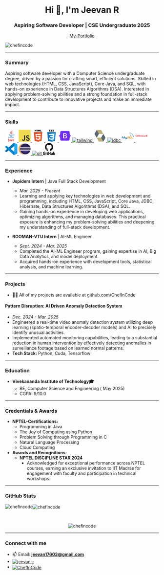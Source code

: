 <h1 align="center">Hi 👋, I'm Jeevan R</h1>
<h3 align="center">Aspiring Software Developer | CSE Undergraduate 2025 </h3>

<p align="center">
  <a href="https://jeevan-r-portfolio.netlify.app" target="_blank">My-Portfolio</a>
</p>

<p align="left">
  <img src="https://komarev.com/ghpvc/?username=chefincode&label=Profile%20views&color=0e75b6&style=flat" alt="chefincode" />
</p>

---

### Summary

Aspiring software developer with a Computer Science undergraduate degree, driven by a passion for crafting smart, efficient solutions. Skilled in web technologies (HTML, CSS, JavaScript), Core Java, and SQL, with hands-on experience in Data Structures Algorithms (DSA). Interested in applying problem-solving abilities and a strong foundation in full-stack development to contribute to innovative projects and make an immediate impact.

---


### Skills

<p align="left">
  <a href="https://www.java.com" target="_blank" rel="noreferrer"> <img src="https://raw.githubusercontent.com/devicons/devicon/master/icons/java/java-original-wordmark.svg" alt="java" width="40" height="40"/> </a>
  <a href="https://developer.mozilla.org/en-US/docs/Web/JavaScript" target="_blank" rel="noreferrer"> <img src="https://raw.githubusercontent.com/devicons/devicon/master/icons/javascript/javascript-original.svg" alt="javascript" width="40" height="40"/> </a>
  <a href="https://www.w3.org/html/" target="_blank" rel="noreferrer"> <img src="https://raw.githubusercontent.com/devicons/devicon/master/icons/html5/html5-original-wordmark.svg" alt="html5" width="40" height="40"/> </a>
  <a href="https://www.w3schools.com/css/" target="_blank" rel="noreferrer"> <img src="https://raw.githubusercontent.com/devicons/devicon/master/icons/css3/css3-original-wordmark.svg" alt="css3" width="40" height="40"/> </a>
  <a href="https://getbootstrap.com" target="_blank" rel="noreferrer"> <img src="https://raw.githubusercontent.com/devicons/devicon/master/icons/bootstrap/bootstrap-plain.svg" alt="bootstrap" width="40" height="40"/> </a>
  <a href="https://tailwindcss.com/" target="_blank" rel="noreferrer"> <img src="https://www.vectorlogo.zone/logos/tailwindcss/tailwindcss-icon.svg" alt="tailwind" width="40" height="40"/> </a>
  <a href="https://hibernate.org/" target="_blank" rel="noreferrer"> <img src="https://raw.githubusercontent.com/devicons/devicon/master/icons/hibernate/hibernate-original.svg" alt="hibernate" width="40" height="40"/> </a>
  <a href="https://www.oracle.com/java/technologies/javase/jdbc.html" target="_blank" rel="noreferrer"> <img src="https://www.vectorlogo.zone/logos/java/java-icon.svg" alt="jdbc" width="40" height="40"/> </a> <!-- JDBC icon approximation -->
  <a href="https://www.mysql.com/" target="_blank" rel="noreferrer"> <img src="https://raw.githubusercontent.com/devicons/devicon/master/icons/mysql/mysql-original-wordmark.svg" alt="mysql" width="40" height="40"/> </a>
  <a href="https://www.oracle.com/database/technologies/oracle-database-family.html" target="_blank" rel="noreferrer"> <img src="https://raw.githubusercontent.com/devicons/devicon/master/icons/oracle/oracle-original.svg" alt="oracle" width="40" height="40"/> </a>
  <a href="https://code.visualstudio.com/" target="_blank" rel="noreferrer"> <img src="https://raw.githubusercontent.com/devicons/devicon/master/icons/vscode/vscode-original.svg" alt="vscode" width="40" height="40"/> </a>
  <a href="https://eclipseide.org/" target="_blank" rel="noreferrer"> <img src="https://raw.githubusercontent.com/devicons/devicon/master/icons/eclipse/eclipse-original.svg" alt="eclipse" width="40" height="40"/> </a>
  <a href="https://git-scm.com/" target="_blank" rel="noreferrer"> <img src="https://www.vectorlogo.zone/logos/git-scm/git-scm-icon.svg" alt="git" width="40" height="40"/> </a>
  <a href="https://github.com/" target="_blank" rel="noreferrer"> <img src="https://raw.githubusercontent.com/devicons/devicon/master/icons/github/github-original-wordmark.svg" alt="github" width="40" height="40"/> </a>
 
</p>

---


### Experience

- **Jspiders Intern** | Java Full Stack Development
  - *Mar. 2025 - Present*
  - Learning and applying key technologies in web development and programming, including HTML, CSS, JavaScript, Core Java, JDBC, Hibernate, Data Structures Algorithms (DSA), and SQL.
  - Gaining hands-on experience in developing web applications, optimizing algorithms, and managing databases. This practical exposure is enhancing my problem-solving abilities and deepening my understanding of full-stack development.

- **ROOMAN-VTU Intern** | AI-ML Engineer
  - *Sept. 2024 - Mar. 2025*
  - Completed the AI-ML Engineer program, gaining expertise in AI, Big Data Analytics, and model deployment.
  - Acquired hands-on experience with development tools, statistical analysis, and machine learning.

---

### Projects

- 👨‍💻 All of my projects are available at [github.com/ChefInCode](https://github.com/ChefInCode)

#### Pattern Disruption: AI Driven Anomaly Detection System
- *Dec. 2024 - Mar. 2025*
- Engineered a real-time video anomaly detection system utilizing deep learning (spatio-temporal encoder-decoder models) and AI to precisely identify unusual activities.
- Implemented automated monitoring capabilities, leading to a substantial reduction in human intervention by effectively detecting anomalies in surveillance footage based on learned normal patterns.
- **Tech Stack:** Python, Cuda, Tensorflow

---


### Education

- **Vivekananda Institute of Technology🎓**
  - BE, Computer Science and Engineering ( May 2025)
  - CGPA: 9/10.0

---


### Credentials & Awards

- **NPTEL-Certifications:**
  - Programming in Java
  - The Joy of Computing using Python
  - Problem Solving through Programming in C
  - Natural Language Processing
  - Cloud Computing
- **Awards and Recognitions:**
  - **NPTEL DISCIPLINE STAR 2024**
    - Acknowledged for exceptional performance across NPTEL courses, earning an exclusive invitation to IIT Madras for engagement with faculty and participation in technical workshops.

---

### GitHub Stats

<p>
  <img align="left" src="https://github-readme-stats.vercel.app/api/top-langs?username=chefincode&show_icons=true&locale=en&layout=compact&theme=dark" alt="chefincode" />
  <img align="center" src="https://github-readme-stats.vercel.app/api?username=chefincode&show_icons=true&locale=en&theme=dark" alt="chefincode" />
</p>
<br clear="both"> <!-- Clear floats for proper layout -->
<p align="center">
  <img src="https://github-readme-streak-stats.herokuapp.com/?user=chefincode&theme=dark" alt="chefincode" />
</p>

---

### Connect with me

- 📫 Email: **jeevan17603@gmail.com**
- <a href="https://linkedin.com/in/jeevan-r" target="blank"><img align="center" src="https://raw.githubusercontent.com/rahuldkjain/github-profile-readme-generator/master/src/images/icons/Social/linked-in-alt.svg" alt="jeevan-r" height="30" width="40" /></a>
- <a href="https://github.com/ChefInCode" target="blank"><img align="center" src="https://raw.githubusercontent.com/rahuldkjain/github-profile-readme-generator/master/src/images/icons/Social/github.svg" alt="ChefInCode" height="30" width="40" /></a>
